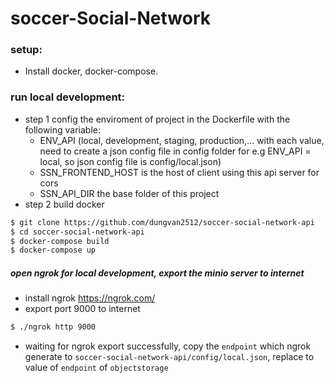 # soccer-Social-Network
### setup:
- Install docker, docker-compose.
### run local development:
- step 1 config the enviroment of project in the Dockerfile with the following variable:
    - ENV_API (local, development, staging, production,... with each value, need to create a json config file in config folder for e.g ENV_API = local, so json config file is config/local.json)
    - SSN_FRONTEND_HOST is the host of client using this api server for cors
    - SSN_API_DIR the base folder of this project
- step 2 build docker
```bash
$ git clone https://github.com/dungvan2512/soccer-social-network-api
$ cd soccer-social-network-api
$ docker-compose build
$ docker-compose up
```
##### open ngrok for local development, export the minio server to internet
- install ngrok https://ngrok.com/
- export port 9000 to internet
```bash
$ ./ngrok http 9000
```
- waiting for ngrok export successfully, copy the `endpoint` which ngrok generate to `soccer-social-network-api/config/local.json`, replace to value of `endpoint` of `objectstorage`
